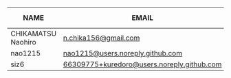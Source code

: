 |        NAME        |                   EMAIL                    | +(APPEND) | -(DELETE) |
|--------------------|--------------------------------------------|-----------|-----------|
| CHIKAMATSU Naohiro | n.chika156@gmail.com                       |      1499 |        76 |
| nao1215            | nao1215@users.noreply.github.com           |        17 |        10 |
| siz6               | 66309775+kuredoro@users.noreply.github.com |         4 |         4 |
